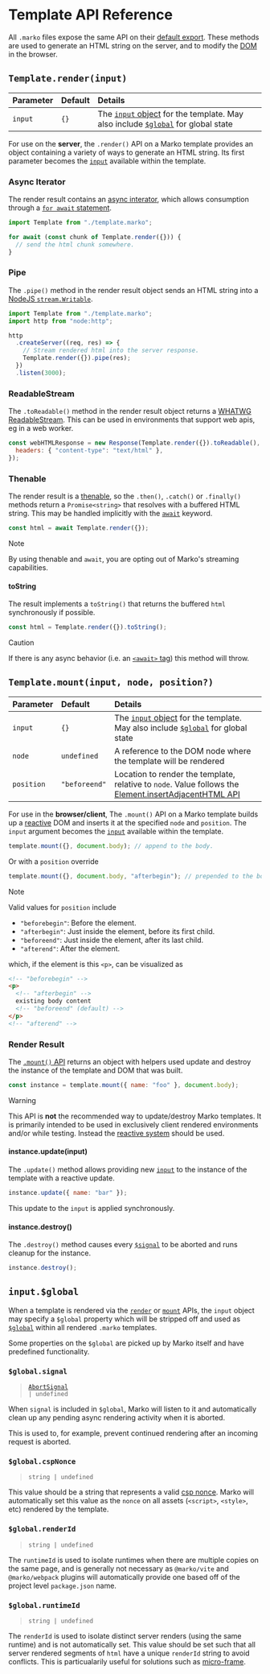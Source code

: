 # Template API Reference

All `.marko` files expose the same API on their [default export](https://developer.mozilla.org/en-US/docs/Web/JavaScript/Reference/Statements/export#using_the_default_export).
These methods are used to generate an HTML string on the server, and to modify the [DOM](https://developer.mozilla.org/en-US/docs/Web/API/Document_Object_Model) in the browser.

## `Template.render(input)`

| Parameter | Default | Details                                                                                                                 |
| :-------- | :------ | :---------------------------------------------------------------------------------------------------------------------- |
| `input`   | `{}`    | The [`input` object](./language.md#input) for the template. May also include [`$global`](#inputglobal) for global state |

For use on the **server**, the `.render()` API on a Marko template provides an object containing a variety of ways to generate an HTML string. Its first parameter becomes the [`input`](./language.md#input) available within the template.

### Async Iterator

The render result contains an [async interator](https://developer.mozilla.org/en-US/docs/Web/JavaScript/Reference/Iteration_protocols#the_async_iterator_and_async_iterable_protocols), which allows consumption through a [`for await` statement](https://developer.mozilla.org/en-US/docs/Web/JavaScript/Reference/Statements/for-await...of).

```js
import Template from "./template.marko";

for await (const chunk of Template.render({})) {
  // send the html chunk somewhere.
}
```

### Pipe

The `.pipe()` method in the render result object sends an HTML string into a [NodeJS `stream.Writable`](https://nodejs.org/api/stream.html#class-streamwritable).

```js
import Template from "./template.marko";
import http from "node:http";

http
  .createServer((req, res) => {
    // Stream rendered html into the server response.
    Template.render({}).pipe(res);
  })
  .listen(3000);
```

### ReadableStream

The `.toReadable()` method in the render result object returns a [WHATWG ReadableStream](https://developer.mozilla.org/en-US/docs/Web/API/ReadableStream). This can be used in environments that support web apis, eg in a web worker.

```js
const webHTMLResponse = new Response(Template.render({}).toReadable(), {
  headers: { "content-type": "text/html" },
});
```

### Thenable

The render result is a [thenable](https://developer.mozilla.org/en-US/docs/Web/JavaScript/Reference/Global_Objects/Promise#thenables), so the `.then()`, `.catch()` or `.finally()` methods return a `Promise<string>` that resolves with a buffered HTML string. This may be handled implicitly with the [`await`](https://developer.mozilla.org/en-US/docs/Web/JavaScript/Reference/Operators/await) keyword.

```js
const html = await Template.render({});
```

> [!NOTE]
> By using thenable and `await`, you are opting out of Marko's streaming capabilities.

#### toString

The result implements a `toString()` that returns the buffered `html` synchronously if possible.

```js
const html = Template.render({}).toString();
```

> [!CAUTION]
> If there is any async behavior (i.e. an [`<await>` tag](./core-tag.md#await)) this method will throw.

## `Template.mount(input, node, position?)`

| Parameter  | Default       | Details                                                                                                                                                                                       |
| :--------- | :------------ | :-------------------------------------------------------------------------------------------------------------------------------------------------------------------------------------------- |
| `input`    | `{}`          | The [`input` object](./language.md#input) for the template. May also include [`$global`](#inputglobal) for global state                                                                       |
| `node`     | `undefined`   | A reference to the DOM node where the template will be rendered                                                                                                                               |
| `position` | `"beforeend"` | Location to render the template, relative to `node`. Value follows the [Element.insertAdjacentHTML API](https://developer.mozilla.org/en-US/docs/Web/API/Element/insertAdjacentHTML#position) |

For use in the **browser/client**, The `.mount()` API on a Marko template builds up a [reactive](./reactivity.md) DOM and inserts it at the specified `node` and `position`. The `input` argument becomes the [`input`](./language.md#input) available within the template.

```js
template.mount({}, document.body); // append to the body.
```

Or with a `position` override

```js
template.mount({}, document.body, "afterbegin"); // prepended to the body
```

> [!NOTE]
> Valid values for `position` include
>
> - `"beforebegin"`: Before the element.
> - `"afterbegin"`: Just inside the element, before its first child.
> - `"beforeend"`: Just inside the element, after its last child.
> - `"afterend"`: After the element.
>
> which, if the element is this `<p>`, can be visualized as
>
> ```html
> <!-- "beforebegin" -->
> <p>
>   <!-- "afterbegin" -->
>   existing body content
>   <!-- "beforeend" (default) -->
> </p>
> <!-- "afterend" -->
> ```

### Render Result

The [`.mount()` API](#templatemountinput-node-position) returns an object with helpers used update and destroy the instance of the template and DOM that was built.

```js
const instance = template.mount({ name: "foo" }, document.body);
```

> [!Warning]
> This API is **not** the recommended way to update/destroy Marko templates. It is primarily intended to be used in exclusively client rendered environments and/or while testing. Instead the [reactive system](./reactivity.md) should be used.

#### instance.update(input)

The `.update()` method allows providing new [`input`](./language.md#input) to the instance of the template with a reactive update.

```js
instance.update({ name: "bar" });
```

This update to the `input` is applied synchronously.

#### instance.destroy()

The `.destroy()` method causes every [`$signal`](./language.md#signal) to be aborted and runs cleanup for the instance.

```js
instance.destroy();
```

## `input.$global`

When a template is rendered via the [`render`](#templaterenderinput) or [`mount`](#templatemountinput-node-position) APIs, the `input` object may specify a `$global` property which will be stripped off and used as [`$global`](./language.md#global) within all rendered `.marko` templates.

Some properties on the `$global` are picked up by Marko itself and have predefined functionality.

### `$global.signal`

> <code>[AbortSignal](https://developer.mozilla.org/en-US/docs/Web/API/AbortSignal) | undefined</code>

When `signal` is included in `$global`, Marko will listen to it and automatically clean up any pending async rendering activity when it is aborted.

This is used to, for example, prevent continued rendering after an incoming request is aborted.

### `$global.cspNonce`

> <code>string | undefined</code>

This value should be a string that represents a valid [csp nonce](https://developer.mozilla.org/en-US/docs/Web/HTML/Global_attributes/nonce). Marko will automatically set this value as the `nonce` on all assets (`<script>`, `<style>`, etc) rendered by the template.

### `$global.renderId`

> <code>string | undefined</code>

The `runtimeId` is used to isolate runtimes when there are multiple copies on the same page, and is generally not necessary as `@marko/vite` and `@marko/webpack` plugins will automatically provide one based off of the project level `package.json` name.

### `$global.runtimeId`

> <code>string | undefined</code>

The `renderId` is used to isolate distinct server renders (using the same runtime) and is not automatically set. This value should be set such that all server rendered segments of `html` have a unique `renderId` string to avoid conflicts. This is particualarily useful for solutions such as [micro-frame](https://github.com/marko-js/micro-frame).
